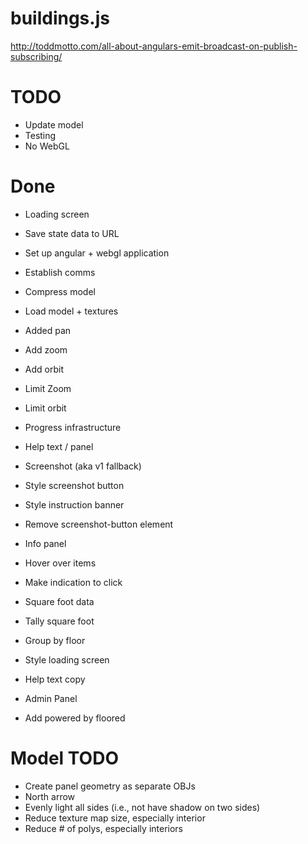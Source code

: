 buildings.js
============

http://toddmotto.com/all-about-angulars-emit-broadcast-on-publish-subscribing/

# TODO
- Update model
- Testing
- No WebGL

# Done
- Loading screen
- Save state data to URL
- Set up angular + webgl application
- Establish comms
- Compress model
- Load model + textures
- Added pan
- Add zoom
- Add orbit
- Limit Zoom
- Limit orbit
- Progress infrastructure
- Help text / panel
- Screenshot (aka v1 fallback)
- Style screenshot button
- Style instruction banner
- Remove screenshot-button element
- Info panel
- Hover over items
- Make indication to click
- Square foot data
- Tally square foot
- Group by floor

- Style loading screen
- Help text copy
- Admin Panel
- Add powered by floored

# Model TODO
- Create panel geometry as separate OBJs
- North arrow
- Evenly light all sides (i.e., not have shadow on two sides)
- Reduce texture map size, especially interior
- Reduce # of polys, especially interiors